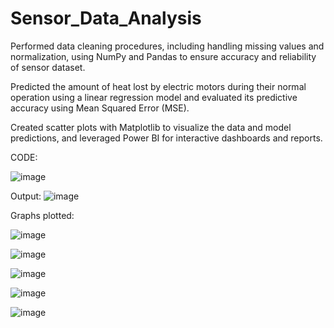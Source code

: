# Sensor_Data_Analysis
Performed data cleaning procedures, including handling missing values and normalization, using NumPy and Pandas to ensure accuracy and reliability of sensor dataset.

Predicted the amount of heat lost by electric motors during their normal operation using a linear regression model and evaluated its predictive accuracy using Mean Squared Error (MSE).

Created scatter plots with Matplotlib to visualize the data and model predictions, and leveraged Power BI for interactive dashboards and reports.

CODE: 

![image](https://github.com/user-attachments/assets/b6927a63-2fdc-45d6-8ecb-36433349ef63)

Output:
![image](https://github.com/user-attachments/assets/88d6c895-4e91-4d11-86fe-f3dd4faf7fc0)

Graphs plotted:

![image](https://github.com/user-attachments/assets/4997fb4d-3596-487c-8a44-22acf5a7e737)

![image](https://github.com/user-attachments/assets/10b0979b-dffc-430b-a287-2a202e470d3c)

![image](https://github.com/user-attachments/assets/82a228af-b59a-47fc-84a8-c4e0304fad09)

![image](https://github.com/user-attachments/assets/e573c97f-1ab6-44cf-a28b-f983025e5bee)

![image](https://github.com/user-attachments/assets/a42d081d-0af4-4691-a86f-697198a00daf)
